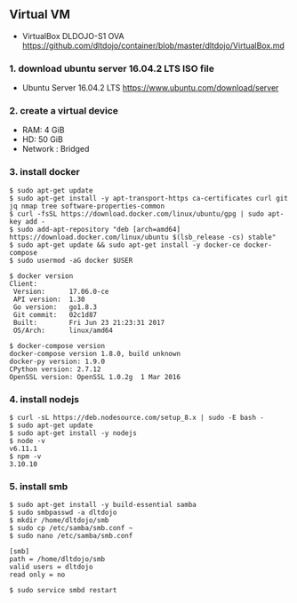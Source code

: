 ## Virtual VM

* VirtualBox DLDOJO-S1 OVA https://github.com/dltdojo/container/blob/master/dltdojo/VirtualBox.md

### 1. download ubuntu server 16.04.2 LTS ISO file

* Ubuntu Server 16.04.2 LTS https://www.ubuntu.com/download/server

### 2. create a virtual device

* RAM: 4 GiB
* HD: 50 GiB
* Network : Bridged

### 3. install docker

```
$ sudo apt-get update
$ sudo apt-get install -y apt-transport-https ca-certificates curl git jq nmap tree software-properties-common
$ curl -fsSL https://download.docker.com/linux/ubuntu/gpg | sudo apt-key add -
$ sudo add-apt-repository "deb [arch=amd64] https://download.docker.com/linux/ubuntu $(lsb_release -cs) stable"
$ sudo apt-get update && sudo apt-get install -y docker-ce docker-compose
$ sudo usermod -aG docker $USER

$ docker version
Client:
 Version:      17.06.0-ce
 API version:  1.30
 Go version:   go1.8.3
 Git commit:   02c1d87
 Built:        Fri Jun 23 21:23:31 2017
 OS/Arch:      linux/amd64

$ docker-compose version
docker-compose version 1.8.0, build unknown
docker-py version: 1.9.0
CPython version: 2.7.12
OpenSSL version: OpenSSL 1.0.2g  1 Mar 2016
```

### 4. install nodejs

```
$ curl -sL https://deb.nodesource.com/setup_8.x | sudo -E bash -
$ sudo apt-get update
$ sudo apt-get install -y nodejs
$ node -v
v6.11.1
$ npm -v
3.10.10
```

### 5. install smb

```
$ sudo apt-get install -y build-essential samba
$ sudo smbpasswd -a dltdojo
$ mkdir /home/dltdojo/smb
$ sudo cp /etc/samba/smb.conf ~
$ sudo nano /etc/samba/smb.conf

[smb]
path = /home/dltdojo/smb
valid users = dltdojo
read only = no

$ sudo service smbd restart
```